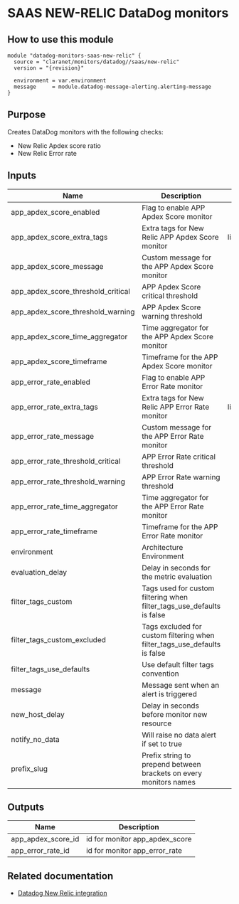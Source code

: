 # SAAS NEW-RELIC DataDog monitors

## How to use this module

```
module "datadog-monitors-saas-new-relic" {
  source = "claranet/monitors/datadog//saas/new-relic"
  version = "{revision}"

  environment = var.environment
  message     = module.datadog-message-alerting.alerting-message
}

```

## Purpose

Creates DataDog monitors with the following checks:

- New Relic Apdex score ratio
- New Relic Error rate

## Inputs

| Name | Description | Type | Default | Required |
|------|-------------|:----:|:-----:|:-----:|
| app\_apdex\_score\_enabled | Flag to enable APP Apdex Score monitor | string | `"true"` | no |
| app\_apdex\_score\_extra\_tags | Extra tags for New Relic APP Apdex Score monitor | list(string) | `[]` | no |
| app\_apdex\_score\_message | Custom message for the APP Apdex Score monitor | string | `""` | no |
| app\_apdex\_score\_threshold\_critical | APP Apdex Score critical threshold | string | `"0.25"` | no |
| app\_apdex\_score\_threshold\_warning | APP Apdex Score warning threshold | string | `"0.5"` | no |
| app\_apdex\_score\_time\_aggregator | Time aggregator for the APP Apdex Score monitor | string | `"avg"` | no |
| app\_apdex\_score\_timeframe | Timeframe for the APP Apdex Score monitor | string | `"last_15m"` | no |
| app\_error\_rate\_enabled | Flag to enable APP Error Rate monitor | string | `"true"` | no |
| app\_error\_rate\_extra\_tags | Extra tags for New Relic APP Error Rate monitor | list(string) | `[]` | no |
| app\_error\_rate\_message | Custom message for the APP Error Rate monitor | string | `""` | no |
| app\_error\_rate\_threshold\_critical | APP Error Rate  critical threshold | string | `"5"` | no |
| app\_error\_rate\_threshold\_warning | APP Error Rate warning threshold | string | `"1"` | no |
| app\_error\_rate\_time\_aggregator | Time aggregator for the APP Error Rate monitor | string | `"min"` | no |
| app\_error\_rate\_timeframe | Timeframe for the APP Error Rate monitor | string | `"last_5m"` | no |
| environment | Architecture Environment | string | n/a | yes |
| evaluation\_delay | Delay in seconds for the metric evaluation | string | `"900"` | no |
| filter\_tags\_custom | Tags used for custom filtering when filter_tags_use_defaults is false | string | `"*"` | no |
| filter\_tags\_custom\_excluded | Tags excluded for custom filtering when filter_tags_use_defaults is false | string | `""` | no |
| filter\_tags\_use\_defaults | Use default filter tags convention | string | `"true"` | no |
| message | Message sent when an alert is triggered | string | n/a | yes |
| new\_host\_delay | Delay in seconds before monitor new resource | string | `"300"` | no |
| notify\_no\_data | Will raise no data alert if set to true | string | `"true"` | no |
| prefix\_slug | Prefix string to prepend between brackets on every monitors names | string | `""` | no |

## Outputs

| Name | Description |
|------|-------------|
| app\_apdex\_score\_id | id for monitor app_apdex_score |
| app\_error\_rate\_id | id for monitor app_error_rate |

## Related documentation

* [Datadog New Relic integration](https://docs.datadoghq.com/integrations/new_relic/)


